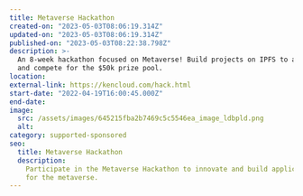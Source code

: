 ```yaml
---
title: Metaverse Hackathon
created-on: "2023-05-03T08:06:19.314Z"
updated-on: "2023-05-03T08:06:19.314Z"
published-on: "2023-05-03T08:22:38.798Z"
description: >-
  An 8-week hackathon focused on Metaverse! Build projects on IPFS to answer challenges
  and compete for the $50k prize pool.
location:
external-link: https://kencloud.com/hack.html
start-date: "2022-04-19T16:00:45.000Z"
end-date:
image:
  src: /assets/images/645215fba2b7469c5c5546ea_image_ldbpld.png
  alt:
category: supported-sponsored
seo:
  title: Metaverse Hackathon
  description:
    Participate in the Metaverse Hackathon to innovate and build applications
    for the metaverse.
---
```

